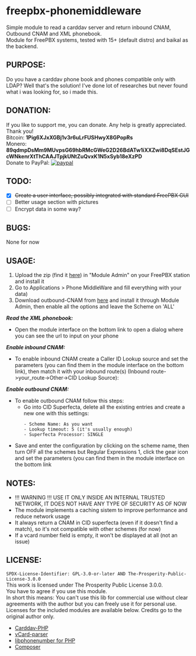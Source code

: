 # freepbx-phonemiddleware
Simple module to read a carddav server and return inbound CNAM, Outbound CNAM and XML phonebook.<br>
Module for FreePBX systems, tested with 15+ (default distro) and baikal as the backend.

## PURPOSE:
Do you have a carddav phone book and phones compatible only with LDAP? Well that's the solution! I've done lot of researches but never found what i was looking for, so i made this.

## DONATION:
If you like to support me, you can donate. Any help is greatly appreciated. Thank you!<br>
Bitcoin: <b>1Pig6XJxXGBj1v3r6uLrFUSHwyX8GPopRs</b>
<br>
Monero: <b>89qdmpDsMm9MUvpsG69hbRMcGWeG2D26BdATw1iXXZwi8DqSEstJGcWNkenrXtThCAAJTpjkUNtZuQvxK1N5xSyb18eXzPD</b>
<br>
Donate to PayPal: [![paypal](https://www.paypalobjects.com/en_US/i/btn/btn_donateCC_LG.gif)](https://www.paypal.com/donate?hosted_button_id=JG8QUZPEH3KBG)

## TODO:
- [x] ~~Create a user interface, possibly integrated with standard FreePBX GUI~~
- [ ] Better usage section with pictures
- [ ] Encrypt data in some way?

## BUGS:
None for now

## USAGE:
1. Upload the zip (find it [here](https://github.com/Massi-X/freepbx-phonemiddleware/releases)) in "Module Admin" on your FreePBX station and install it
2. Go to Applications > Phone MiddleWare and fill everything with your data)
3. Download outbound-CNAM from [here](http://pbxossa.org/files/outcnam/) and install it through Module Admin, then enable all the options and leave the Scheme on 'ALL'

_**Read the XML phonebook:**_
- Open the module interface on the bottom link to open a dialog where you can see the url to input on your phone

_**Enable inbound CNAM:**_
- To enable inbound CNAM create a Caller ID Lookup source and set the parameters (you can find them in the module interface on the bottom link), then match it with your inbound route(s) (Inbound route->your_route->Other->CID Lookup Source):

_**Enable outbound CNAM:**_
 - To enable outbound CNAM follow this steps:
    - Go into CID Superfecta, delete all the existing entries and create a new one with this settings:
      ```
      - Scheme Name: As you want
      - Lookup timeout: 5 (it's usually enough)
      - Superfecta Processor: SINGLE
      ```
  - Save and enter the configuration by clicking on the scheme name, then turn OFF all the schemes but Regular Expressions 1, click the gear icon and set the parameters (you can find them in the module interface on the bottom link

## NOTES:
- !!! WARNING !!! USE IT ONLY INSIDE AN INTERNAL TRUSTED NETWORK, IT DOES NOT HAVE ANY TYPE OF SECURITY AS OF NOW
- The module implements a caching sistem to improve performance and reduce network usage
- It always return a CNAM in CID superfecta (even if it doesn't find a match), so it's not compatible with other schemes (for now)
- If a vcard number field is empty, it won't be displayed at all (not an issue)

## LICENSE:
`SPDX-License-Identifier: GPL-3.0-or-later AND The-Prosperity-Public-License-3.0.0`<br>
This work is licensed under The Prosperity Public License 3.0.0.<br>
You have to agree if you use this module.<br>
In short this means: You can't use this lib for commercial use without clear agreements with the author but you can freely use it for personal use.<br>
Licenses for the included modules are available below. Credits go to the original author only.<br>
- [Carddav-PHP](https://github.com/christian-putzke/CardDAV-PHP/)
- [vCard-parser](https://github.com/nuovo/vCard-parser/)
- [libphonenumber for PHP](https://github.com/giggsey/libphonenumber-for-php/)
- [Composer](https://github.com/composer/composer/)
